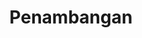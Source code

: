 ---
id: 8
title : Penambangan
linkurl: https://kutt.it/kmpnhU
fitur: aspekpajak
category: aspekpajak
createdTime : 31/07/2019
modifiedTime : 06/01/2020
topik: Versi Lengkap
img: digging.png
---